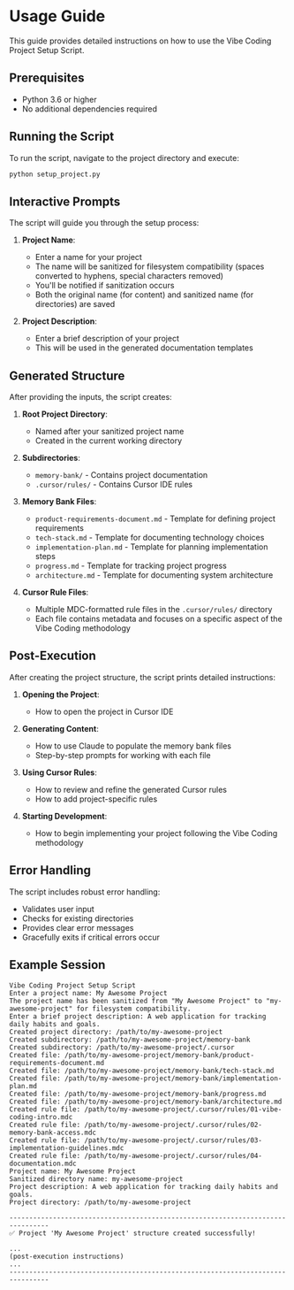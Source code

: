 # Usage Guide

This guide provides detailed instructions on how to use the Vibe Coding Project Setup Script.

## Prerequisites

- Python 3.6 or higher
- No additional dependencies required

## Running the Script

To run the script, navigate to the project directory and execute:

```bash
python setup_project.py
```

## Interactive Prompts

The script will guide you through the setup process:

1. **Project Name**: 
   - Enter a name for your project
   - The name will be sanitized for filesystem compatibility (spaces converted to hyphens, special characters removed)
   - You'll be notified if sanitization occurs
   - Both the original name (for content) and sanitized name (for directories) are saved

2. **Project Description**:
   - Enter a brief description of your project
   - This will be used in the generated documentation templates

## Generated Structure

After providing the inputs, the script creates:

1. **Root Project Directory**:
   - Named after your sanitized project name
   - Created in the current working directory

2. **Subdirectories**:
   - `memory-bank/` - Contains project documentation
   - `.cursor/rules/` - Contains Cursor IDE rules

3. **Memory Bank Files**:
   - `product-requirements-document.md` - Template for defining project requirements
   - `tech-stack.md` - Template for documenting technology choices
   - `implementation-plan.md` - Template for planning implementation steps
   - `progress.md` - Template for tracking project progress
   - `architecture.md` - Template for documenting system architecture

4. **Cursor Rule Files**:
   - Multiple MDC-formatted rule files in the `.cursor/rules/` directory
   - Each file contains metadata and focuses on a specific aspect of the Vibe Coding methodology

## Post-Execution

After creating the project structure, the script prints detailed instructions:

1. **Opening the Project**:
   - How to open the project in Cursor IDE

2. **Generating Content**:
   - How to use Claude to populate the memory bank files
   - Step-by-step prompts for working with each file

3. **Using Cursor Rules**:
   - How to review and refine the generated Cursor rules
   - How to add project-specific rules

4. **Starting Development**:
   - How to begin implementing your project following the Vibe Coding methodology

## Error Handling

The script includes robust error handling:

- Validates user input
- Checks for existing directories
- Provides clear error messages
- Gracefully exits if critical errors occur

## Example Session

```
Vibe Coding Project Setup Script
Enter a project name: My Awesome Project
The project name has been sanitized from "My Awesome Project" to "my-awesome-project" for filesystem compatibility.
Enter a brief project description: A web application for tracking daily habits and goals.
Created project directory: /path/to/my-awesome-project
Created subdirectory: /path/to/my-awesome-project/memory-bank
Created subdirectory: /path/to/my-awesome-project/.cursor
Created file: /path/to/my-awesome-project/memory-bank/product-requirements-document.md
Created file: /path/to/my-awesome-project/memory-bank/tech-stack.md
Created file: /path/to/my-awesome-project/memory-bank/implementation-plan.md
Created file: /path/to/my-awesome-project/memory-bank/progress.md
Created file: /path/to/my-awesome-project/memory-bank/architecture.md
Created rule file: /path/to/my-awesome-project/.cursor/rules/01-vibe-coding-intro.mdc
Created rule file: /path/to/my-awesome-project/.cursor/rules/02-memory-bank-access.mdc
Created rule file: /path/to/my-awesome-project/.cursor/rules/03-implementation-guidelines.mdc
Created rule file: /path/to/my-awesome-project/.cursor/rules/04-documentation.mdc
Project name: My Awesome Project
Sanitized directory name: my-awesome-project
Project description: A web application for tracking daily habits and goals.
Project directory: /path/to/my-awesome-project

--------------------------------------------------------------------------------
✅ Project 'My Awesome Project' structure created successfully!

...
(post-execution instructions)
...
-------------------------------------------------------------------------------- 